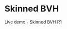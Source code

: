 Skinned BVH
===========

Live demo - [Skinned BVH R1](http://jaanga.github.io/cookbook/bvh-skinned/r1/index.html )